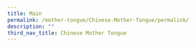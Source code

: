 ```yaml
---
title: Main
permalink: /mother-tongue/Chinese-Mother-Tongue/permalink/
description: ""
third_nav_title: Chinese Mother Tongue
---
```

